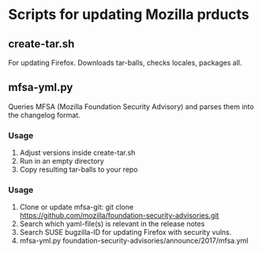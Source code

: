 # Scripts for updating Mozilla prducts

## create-tar.sh
For updating Firefox.
Downloads tar-balls, checks locales, packages all.

## mfsa-yml.py
Queries MFSA (Mozilla Foundation Security Advisory) and parses them into the changelog format.
### Usage
1. Adjust versions inside create-tar.sh
2. Run in an empty directory
3. Copy resulting tar-balls to your repo

### Usage
1. Clone or update mfsa-git: git clone https://github.com/mozilla/foundation-security-advisories.git
2. Search which yaml-file(s) is relevant in the release notes
3. Search SUSE bugzilla-ID for updating Firefox with security vulns.
4. mfsa-yml.py foundation-security-advisories/announce/2017/mfsa<whichever you need>.yml <bugzilla ID>
